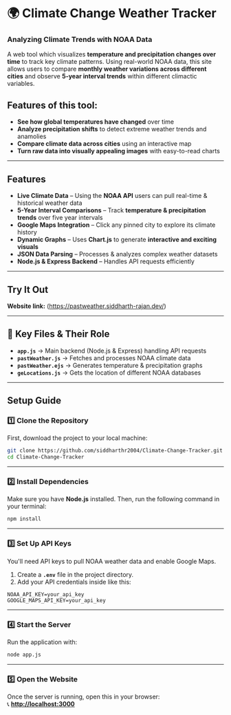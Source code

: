 # 🌍 Climate Change Weather Tracker  

###  Analyzing Climate Trends with NOAA Data  

A web tool which visualizes **temperature and precipitation changes over time** to track key climate patterns. Using real-world NOAA data, this site allows users to compare **monthly weather variations across different cities** and observe **5-year interval trends** within different climactic variables.  

## Features of this tool:  

-  **See how global temperatures have changed** over time  
-  **Analyze precipitation shifts** to detect extreme weather trends and anamolies    
-  **Compare climate data across cities** using an interactive map  
-  **Turn raw data into visually appealing images** with easy-to-read charts  

---  

## Features  

-  **Live Climate Data** – Using the **NOAA API** users can pull real-time & historical weather data  
-  **5-Year Interval Comparisons** – Track **temperature & precipitation trends** over five year intervals  
-  **Google Maps Integration** – Click any pinned city to explore its climate history  
-  **Dynamic Graphs** – Uses **Chart.js** to generate **interactive and exciting visuals**  
-  **JSON Data Parsing** – Processes & analyzes complex weather datasets  
-  **Node.js & Express Backend** – Handles API requests efficiently  

---  

##  Try It Out  

 **Website link:** (https://pastweather.siddharth-rajan.dev/)  

---  

## 📂 Key Files & Their Role  

- **`app.js`** → Main backend (Node.js & Express) handling API requests  
- **`pastWeather.js`** → Fetches and processes NOAA climate data  
- **`pastWeather.ejs`** → Generates temperature & precipitation graphs  
- **`geLocations.js`** → Gets the location of different NOAA databases 

---  

##  Setup Guide  

### 1️⃣ Clone the Repository  
First, download the project to your local machine:  
```bash  
git clone https://github.com/siddharthr2004/Climate-Change-Tracker.git  
cd Climate-Change-Tracker  
```  

---  

### 2️⃣ Install Dependencies  
Make sure you have **Node.js** installed. Then, run the following command in your terminal:  
```bash  
npm install  
```  

---  

### 3️⃣ Set Up API Keys  
You'll need API keys to pull NOAA weather data and enable Google Maps.  

1. Create a **`.env`** file in the project directory.  
2. Add your API credentials inside like this:  
```env  
NOAA_API_KEY=your_api_key  
GOOGLE_MAPS_API_KEY=your_api_key  
```  

---  

### 4️⃣ Start the Server  
Run the application with:  
```bash  
node app.js  
```  

---  

### 5️⃣ Open the Website  
Once the server is running, open this in your browser:  
📞 **[http://localhost:3000](http://localhost:3000)**  

